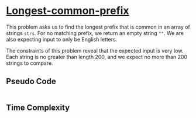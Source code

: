 # [Longest-common-prefix](https://leetcode.com/problems/longest-common-prefix)

This problem asks us to find the longest prefix that is common in an array of strings `strs`. For no matching prefix, we return an empty string `""`. We are also expecting input to only be English letters.

The constraints of this problem reveal that the expected input is very low. Each string is no greater than length $200$, and we expect no more than $200$ strings to compare.

## Pseudo Code
```

```

## Time Complexity
